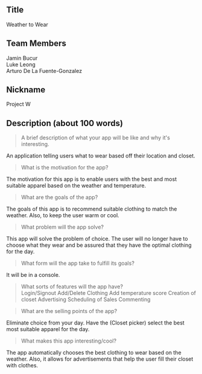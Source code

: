 ## Title
Weather to Wear

## Team Members 
Jamin Bucur <br>
Luke Leong <br>
Arturo De La Fuente-Gonzalez <br>
 
## Nickname
Project W


## Description (about 100 words)

> A brief description of what your app will be like and why it's
> interesting.<br>

An application telling users what to wear based off their location and closet. 

> What is the motivation for the app?<br>

The motivation for this app is to enable users with the best and most suitable apparel based on the weather and temperature.

> What are the goals of the app?<br>

The goals of this app is to recommend suitable clothing to match the weather. Also, to keep the user warm or cool.

> What problem will the app solve?<br>

This app will solve the problem of choice. The user will no longer have to choose what they wear and be assured that they have the optimal clothing for the day.

> What form will the app take to fulfill its goals?<br>

It will be in a console.

> What sorts of features will the app have?<br>
Login/Signout
Add/Delete Clothing
Add temperature score
Creation of closet
Advertising
Scheduling of Sales
Commenting



> What are the selling points of the app?

Eliminate choice from your day. Have the (Closet picker) select the best most suitable apparel for the day.

> What makes this app interesting/cool?

The app automatically chooses the best clothing to wear based on the weather. Also, it allows for advertisements that help the user fill their closet with clothes.
